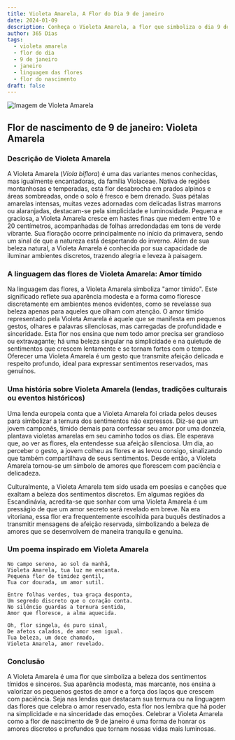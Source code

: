 ```yaml
---
title: Violeta Amarela, A Flor do Dia 9 de janeiro
date: 2024-01-09
description: Conheça o Violeta Amarela, a flor que simboliza o dia 9 de janeiro e seu significado 'Amor tímido'. Explore a beleza e o simbolismo desta flor encantadora.
author: 365 Dias
tags:
  - violeta amarela
  - flor do dia
  - 9 de janeiro
  - janeiro
  - linguagem das flores
  - flor do nascimento
draft: false
---
```


![Imagem de Violeta Amarela](https://cdn.pixabay.com/photo/2016/04/19/11/30/pansy-1338451_1280.jpg#center)


## Flor de nascimento de 9 de janeiro: Violeta Amarela

### Descrição de Violeta Amarela

A Violeta Amarela (_Viola biflora_) é uma das variantes menos conhecidas, mas igualmente encantadoras, da família Violaceae. Nativa de regiões montanhosas e temperadas, esta flor desabrocha em prados alpinos e áreas sombreadas, onde o solo é fresco e bem drenado. Suas pétalas amarelas intensas, muitas vezes adornadas com delicadas listras marrons ou alaranjadas, destacam-se pela simplicidade e luminosidade. Pequena e graciosa, a Violeta Amarela cresce em hastes finas que medem entre 10 e 20 centímetros, acompanhadas de folhas arredondadas em tons de verde vibrante. Sua floração ocorre principalmente no início da primavera, sendo um sinal de que a natureza está despertando do inverno. Além de sua beleza natural, a Violeta Amarela é conhecida por sua capacidade de iluminar ambientes discretos, trazendo alegria e leveza à paisagem.

### A linguagem das flores de Violeta Amarela: Amor tímido

Na linguagem das flores, a Violeta Amarela simboliza "amor tímido". Este significado reflete sua aparência modesta e a forma como floresce discretamente em ambientes menos evidentes, como se revelasse sua beleza apenas para aqueles que olham com atenção. O amor tímido representado pela Violeta Amarela é aquele que se manifesta em pequenos gestos, olhares e palavras silenciosas, mas carregadas de profundidade e sinceridade. Esta flor nos ensina que nem todo amor precisa ser grandioso ou extravagante; há uma beleza singular na simplicidade e na quietude de sentimentos que crescem lentamente e se tornam fortes com o tempo. Oferecer uma Violeta Amarela é um gesto que transmite afeição delicada e respeito profundo, ideal para expressar sentimentos reservados, mas genuínos.

### Uma história sobre Violeta Amarela (lendas, tradições culturais ou eventos históricos)

Uma lenda europeia conta que a Violeta Amarela foi criada pelos deuses para simbolizar a ternura dos sentimentos não expressos. Diz-se que um jovem camponês, tímido demais para confessar seu amor por uma donzela, plantava violetas amarelas em seu caminho todos os dias. Ele esperava que, ao ver as flores, ela entendesse sua afeição silenciosa. Um dia, ao perceber o gesto, a jovem colheu as flores e as levou consigo, sinalizando que também compartilhava de seus sentimentos. Desde então, a Violeta Amarela tornou-se um símbolo de amores que florescem com paciência e delicadeza.

Culturalmente, a Violeta Amarela tem sido usada em poesias e canções que exaltam a beleza dos sentimentos discretos. Em algumas regiões da Escandinávia, acredita-se que sonhar com uma Violeta Amarela é um presságio de que um amor secreto será revelado em breve. Na era vitoriana, essa flor era frequentemente escolhida para buquês destinados a transmitir mensagens de afeição reservada, simbolizando a beleza de amores que se desenvolvem de maneira tranquila e genuína.

### Um poema inspirado em Violeta Amarela

```
No campo sereno, ao sol da manhã,  
Violeta Amarela, tua luz me encanta.  
Pequena flor de timidez gentil,  
Tua cor dourada, um amor sutil.  

Entre folhas verdes, tua graça desponta,  
Um segredo discreto que o coração conta.  
No silêncio guardas a ternura sentida,  
Amor que floresce, a alma aquecida.  

Oh, flor singela, és puro sinal,  
De afetos calados, de amor sem igual.  
Tua beleza, um doce chamado,  
Violeta Amarela, amor revelado.
```

### Conclusão

A Violeta Amarela é uma flor que simboliza a beleza dos sentimentos tímidos e sinceros. Sua aparência modesta, mas marcante, nos ensina a valorizar os pequenos gestos de amor e a força dos laços que crescem com paciência. Seja nas lendas que destacam sua ternura ou na linguagem das flores que celebra o amor reservado, esta flor nos lembra que há poder na simplicidade e na sinceridade das emoções. Celebrar a Violeta Amarela como a flor de nascimento de 9 de janeiro é uma forma de honrar os amores discretos e profundos que tornam nossas vidas mais luminosas.